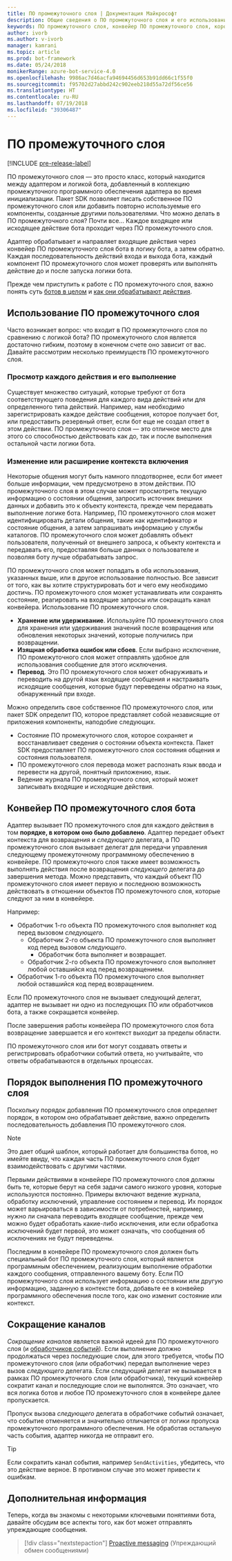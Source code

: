 ```yaml
---
title: ПО промежуточного слоя | Документация Майкрософт
description: Общие сведения о ПО промежуточного слоя и его использовании в пакете SDK бота.
keywords: ПО промежуточного слоя, конвейер ПО промежуточного слоя, короткий канал, использование ПО промежуточного слоя
author: ivorb
ms.author: v-ivorb
manager: kamrani
ms.topic: article
ms.prod: bot-framework
ms.date: 05/24/2018
monikerRange: azure-bot-service-4.0
ms.openlocfilehash: 9986ac7d46acfa94694456d653b91dd66c1f55f0
ms.sourcegitcommit: f95702d27abbd242c902eeb218d55a72df56ce56
ms.translationtype: HT
ms.contentlocale: ru-RU
ms.lasthandoff: 07/19/2018
ms.locfileid: "39306487"
---
```

# <a name="middleware"></a>ПО промежуточного слоя

[!INCLUDE [pre-release-label](~/includes/pre-release-label.md)]

ПО промежуточного слоя — это просто класс, который находится между адаптером и логикой бота, добавленный в коллекцию промежуточного программного обеспечения адаптера во время инициализации. Пакет SDK позволяет писать собственное ПО промежуточного слоя или добавить повторно используемые его компоненты, созданные другими пользователями. Что можно делать в ПО промежуточного слоя? Почти все... Каждое входящее или исходящее действие бота проходит через ПО промежуточного слоя.

Адаптер обрабатывает и направляет входящие действия через конвейер ПО промежуточного слоя бота в логику бота, а затем обратно. Каждая последовательность действий входа и выхода бота, каждый компонент ПО промежуточного слоя может проверять или выполнять действие до и после запуска логики бота.

Прежде чем приступить к работе с ПО промежуточного слоя, важно понять суть [ботов в целом](~/v4sdk/bot-builder-basics.md) и [как они обрабатывают действия](~/v4sdk/bot-builder-concept-activity-processing.md).

## <a name="uses-for-middleware"></a>Использование ПО промежуточного слоя

Часто возникает вопрос: что входит в ПО промежуточного слоя по сравнению с логикой бота? ПО промежуточного слоя является достаточно гибким, поэтому в конечном счете оно зависит от вас. Давайте рассмотрим несколько преимуществ ПО промежуточного слоя.

### <a name="looking-at-or-acting-on-every-activity"></a>Просмотр каждого действия и его выполнение

Существует множество ситуаций, которые требуют от бота соответствующего поведения для каждого вида действий или для определенного типа действий. Например, нам необходимо зарегистрировать каждое действие сообщения, которое получает бот, или предоставить резервный ответ, если бот еще не создал ответ в этом действии. ПО промежуточного слоя — это отличное место для этого со способностью действовать как до, так и после выполнения остальной части логики бота.

### <a name="modifying-or-enhancing-the-turn-context"></a>Изменение или расширение контекста включения

Некоторые общения могут быть намного плодотворнее, если бот имеет больше информации, чем предусмотрено в этом действии. ПО промежуточного слоя в этом случае может просмотреть текущую информацию о состоянии общения, запросить источник внешних данных и добавить это к объекту контекста, прежде чем передавать выполнение логике бота.
Например, ПО промежуточного слоя может идентифицировать детали общения, такие как идентификатор и состояние общения, а затем запрашивать информацию у службы каталогов. ПО промежуточного слоя может добавлять объект пользователя, полученный от внешнего запроса, к объекту контекста и передавать его, предоставляя больше данных о пользователе и позволяя боту лучше обрабатывать запрос.

ПО промежуточного слоя может попадать в оба использования, указанных выше, или в другое использование полностью. Все зависит от того, как вы хотите структурировать бот и чего ему необходимо достичь.
ПО промежуточного слоя может устанавливать или сохранять состояние, реагировать на входящие запросы или сокращать канал конвейера.
Использование ПО промежуточного слоя.

- **Хранение или удерживание**. Используйте ПО промежуточного слоя для хранения или удерживания значений после возвращения или обновления некоторых значений, которые получились при возвращении.
- **Изящная обработка ошибок или сбоев**. Если выбрано исключение, ПО промежуточного слоя может отправлять удобное для использования сообщение для этого исключения.
- **Перевод**. Это ПО промежуточного слоя может обнаруживать и переводить на другой язык входящие сообщения и настраивать исходящие сообщения, которые будут переведены обратно на язык, обнаруженный при входе.

Можно определить свое собственное ПО промежуточного слоя, или пакет SDK определит ПО, которое представляет собой независящие от приложения компоненты, наподобие следующих.

- Состояние ПО промежуточного слоя, которое сохраняет и восстанавливает сведения о состоянии объекта контекста. Пакет SDK предоставляет ПО промежуточного слоя состояния общения и состояния пользователя.
- ПО промежуточного слоя перевода может распознать язык ввода и перевести на другой, понятный приложению, язык.
- Ведение журнала ПО промежуточного слоя, который может записывать входящие и исходящие действия.

## <a name="the-bot-middleware-pipeline"></a>Конвейер ПО промежуточного слоя бота

Адаптер вызывает ПО промежуточного слоя для каждого действия в том **порядке, в котором оно было добавлено**. Адаптер передает объект контекста для возвращения и _следующего_ делегата, а ПО промежуточного слоя вызывает делегат для передачи управления следующему промежуточному программному обеспечению в конвейере. ПО промежуточного слоя также имеет возможность выполнять действия после возвращения _следующего_ делегата до завершения метода. Можно представить, что каждый объект ПО промежуточного слоя имеет первую и последнюю возможность действовать в отношении объектов ПО промежуточного слоя, которые следуют за ним в конвейере.

Например: 

- Обработчик 1-го объекта ПО промежуточного слоя выполняет код перед вызовом _следующего_.
  - Обработчик 2-го объекта ПО промежуточного слоя выполняет код перед вызовом _следующего_.
    - Обработчик бота выполняет и возвращает.
  - Обработчик 2-го объекта ПО промежуточного слоя выполняет любой оставшийся код перед возвращением.
- Обработчик 1-го объекта ПО промежуточного слоя выполняет любой оставшийся код перед возвращением.

Если ПО промежуточного слоя не вызывает следующий делегат, адаптер не вызывает ни одно из последующих ПО или обработчиков бота, а также сокращается конвейер.

После завершения работы конвейера ПО промежуточного слоя бота возвращение завершается и его контекст выходит за пределы области.

ПО промежуточного слоя или бот могут создавать ответы и регистрировать обработчики событий ответа, но учитывайте, что ответы обрабатываются в отдельных процессах.

## <a name="order-of-middleware"></a>Порядок выполнения ПО промежуточного слоя

Поскольку порядок добавления ПО промежуточного слоя определяет порядок, в котором оно обрабатывает действие, важно определить последовательность добавления ПО промежуточного слоя.

> [!NOTE]
> Это дает общий шаблон, который работает для большинства ботов, но имейте ввиду, что каждая часть ПО промежуточного слоя будет взаимодействовать с другими частями.

Первыми действиями в конвейере ПО промежуточного слоя должны быть те, которые берут на себя задачи самого низкого уровня, которые используются постоянно. Примеры включают ведение журнала, обработку исключений, управление состоянием и перевод. Их порядок может варьироваться в зависимости от потребностей, например, нужно ли сначала переводить входящее сообщение, прежде чем можно будет обработать какие-либо исключения, или если обработка исключений будет первой, это может означать, что сообщения об исключениях не будут переведены.

Последним в конвейере ПО промежуточного слоя должен быть специальный бот ПО промежуточного слоя, который является программным обеспечением, реализующим выполнение обработки каждого сообщения, отправленного вашему боту. Если ПО промежуточного слоя использует информацию о состоянии или другую информацию, заданную в контексте бота, добавьте ее в конвейер программного обеспечения после того, как оно изменит состояние или контекст.

## <a name="short-circuiting"></a>Сокращение каналов

_Сокращение каналов_ является важной идеей для ПО промежуточного слоя (и [обработчиков событий](~/v4sdk/bot-builder-concept-activity-processing.md#response-event-handlers)). Если выполнение должно продолжаться через последующие слои, для этого требуется, чтобы ПО промежуточного слоя (или обработчик) передал выполнение через вызов _следующего_ делегата.  Если следующий делегат не вызывается в рамках ПО промежуточного слоя (или обработчика), текущий конвейер сократит канал и последующие слои не выполнятся. Это означает, что вся логика ботов и любое ПО промежуточного слоя в конвейере далее пропускается.

Пропуск вызова _следующего_ делегата в обработчике событий означает, что событие отменяется и значительно отличается от логики пропуска промежуточного программного обеспечения. Не обработав остальную часть события, адаптер никогда не отправит его.

> [!TIP]
> Если сократить канал события, например `SendActivities`, убедитесь, что это действие верное. В противном случае это может привести к ошибкам.

## <a name="next-steps"></a>Дополнительная информация

Теперь, когда вы знакомы с некоторыми ключевыми понятиями бота, давайте обсудим все аспекты того, как бот может отправлять упреждающие сообщения.

> [!div class="nextstepaction"]
> [Proactive messaging](~/v4sdk/bot-builder-proactive-messages.md) (Упреждающий обмен сообщениями)
